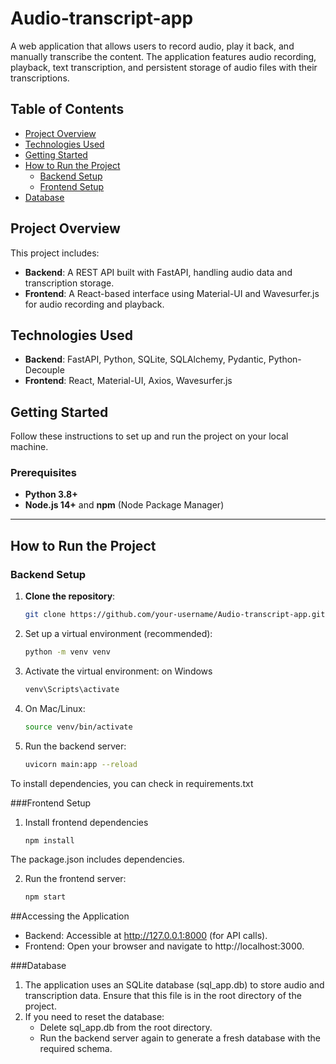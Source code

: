# Audio-transcript-app

A web application that allows users to record audio, play it back, and manually transcribe the content. The application features audio recording, playback, text transcription, and persistent storage of audio files with their transcriptions.

## Table of Contents

- [Project Overview](#project-overview)
- [Technologies Used](#technologies-used)
- [Getting Started](#getting-started)
- [How to Run the Project](#how-to-run-the-project)
  - [Backend Setup](#backend-setup)
  - [Frontend Setup](#frontend-setup)
- [Database](#database)

## Project Overview

This project includes:
- **Backend**: A REST API built with FastAPI, handling audio data and transcription storage.
- **Frontend**: A React-based interface using Material-UI and Wavesurfer.js for audio recording and playback.

## Technologies Used

- **Backend**: FastAPI, Python, SQLite, SQLAlchemy, Pydantic, Python-Decouple
- **Frontend**: React, Material-UI, Axios, Wavesurfer.js

## Getting Started

Follow these instructions to set up and run the project on your local machine.

### Prerequisites

- **Python 3.8+**
- **Node.js 14+** and **npm** (Node Package Manager)

---

## How to Run the Project

### Backend Setup

1. **Clone the repository**:
   ```bash
   git clone https://github.com/your-username/Audio-transcript-app.git

2. Set up a virtual environment (recommended):
   ```bash
   python -m venv venv

3. Activate the virtual environment:
   on Windows
   ```bash
   venv\Scripts\activate
4. On Mac/Linux:
   ```bash
   source venv/bin/activate

5. Run the backend server:
   ```bash
   uvicorn main:app --reload

  To install dependencies, you can check in requirements.txt

###Frontend Setup

1. Install frontend dependencies
   ```bash
   npm install
The package.json includes dependencies.

2. Run the frontend server:
   ```bash
   npm start

##Accessing the Application
   - Backend: Accessible at http://127.0.0.1:8000 (for API calls).
   - Frontend: Open your browser and navigate to http://localhost:3000.


###Database

1. The application uses an SQLite database (sql_app.db) to store audio and transcription data. Ensure that this file is in the root directory of the project.
2. If you need to reset the database:
   - Delete sql_app.db from the root directory.
   - Run the backend server again to generate a fresh database with the required schema.



   
